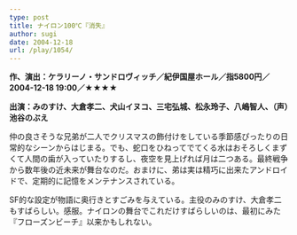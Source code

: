 ```yaml
---
type: post
title: ナイロン100℃『消失』
author: sugi
date: 2004-12-18
url: /play/1054/
---
```

**作、演出：ケラリーノ・サンドロヴィッチ／紀伊国屋ホール／指5800円／2004-12-18 19:00／★★★★**

**出演：みのすけ、大倉孝二、犬山イヌコ、三宅弘城、松永玲子、八嶋智人、（声）池谷のぶえ**

仲の良さそうな兄弟が二人でクリスマスの飾付けをしている季節感ぴったりの日常的なシーンからはじまる。でも、蛇口をひねってでてくる水はおそろしくまずくて人間の歯が入っていたりするし、夜空を見上げれば月は二つある。最終戦争から数年後の近未来が舞台なのだ。おまけに、弟は実は精巧に出来たアンドロイドで、定期的に記憶をメンテナンスされている。

SF的な設定が物語に奥行きとすごみを与えている。主役のみのすけ、大倉孝二もすばらしい。感服。ナイロンの舞台でこれだけすばらしいのは、最初にみた『フローズンビーチ』以来かもしれない。
